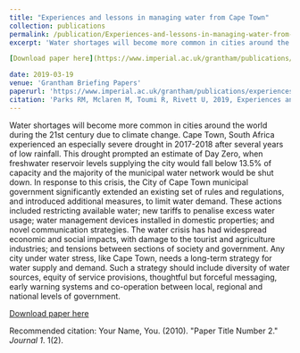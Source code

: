 ```yaml
---
title: "Experiences and lessons in managing water from Cape Town"
collection: publications
permalink: /publication/Experiences-and-lessons-in-managing-water-from-cape-town
excerpt: 'Water shortages will become more common in cities around the world during the 21st century due to climate change. Cape Town, South Africa experienced an especially severe drought in 2017-2018 after several years of low rainfall. This drought prompted an estimate of Day Zero, when freshwater reservoir levels supplying the city would fall below 13.5% of capacity and the majority of the municipal water network would be shut down. In response to this crisis, the City of Cape Town municipal government significantly extended an existing set of rules and regulations, and introduced additional measures, to limit water demand. These actions included restricting available water; new tariffs to penalise excess water usage; water management devices installed in domestic properties; and novel communication strategies. The water crisis has had widespread economic and social impacts, with damage to the tourist and agriculture industries; and tensions between sections of society and government. Any city under water stress, like Cape Town, needs a long-term strategy for water supply and demand. Such a strategy should include diversity of water sources, equity of service provisions, thoughtful but forceful messaging, early warning systems and co-operation between local, regional and national levels of government.'

[Download paper here](https://www.imperial.ac.uk/grantham/publications/experiences-and-lessons-in-managing-water-from-cape-town.php)

date: 2019-03-19
venue: 'Grantham Briefing Papers'
paperurl: 'https://www.imperial.ac.uk/grantham/publications/experiences-and-lessons-in-managing-water-from-cape-town.php'
citation: 'Parks RM, Mclaren M, Toumi R, Rivett U, 2019, Experiences and lessons in managing water from Cape Town, <i>Grantham Briefing Papers</i>'
---
```

Water shortages will become more common in cities around the world during the 21st century due to climate change. Cape Town, South Africa experienced an especially severe drought in 2017-2018 after several years of low rainfall. This drought prompted an estimate of Day Zero, when freshwater reservoir levels supplying the city would fall below 13.5% of capacity and the majority of the municipal water network would be shut down. In response to this crisis, the City of Cape Town municipal government significantly extended an existing set of rules and regulations, and introduced additional measures, to limit water demand. These actions included restricting available water; new tariffs to penalise excess water usage; water management devices installed in domestic properties; and novel communication strategies. The water crisis has had widespread economic and social impacts, with damage to the tourist and agriculture industries; and tensions between sections of society and government. Any city under water stress, like Cape Town, needs a long-term strategy for water supply and demand. Such a strategy should include diversity of water sources, equity of service provisions, thoughtful but forceful messaging, early warning systems and co-operation between local, regional and national levels of government.

[Download paper here](https://www.imperial.ac.uk/grantham/publications/experiences-and-lessons-in-managing-water-from-cape-town.php)

Recommended citation: Your Name, You. (2010). "Paper Title Number 2." <i>Journal 1</i>. 1(2).
